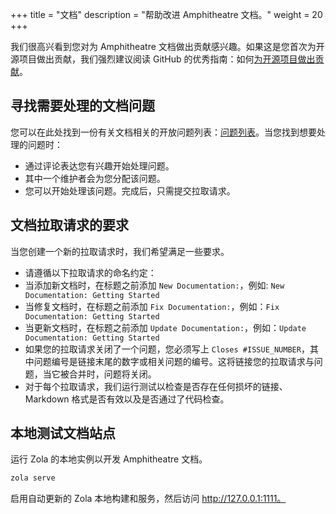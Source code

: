 +++
title = "文档"
description = "帮助改进 Amphitheatre 文档。"
weight = 20
+++

我们很高兴看到您对为 Amphitheatre 文档做出贡献感兴趣。如果这是您首次为开源项目做出贡献，我们强烈建议阅读 GitHub 的优秀指南：如何[为开源项目做出贡献](https://opensource.guide/how-to-contribute)。

## 寻找需要处理的文档问题

您可以在此处找到一份有关文档相关的开放问题列表：[问题列表](https://github.com/amphitheatre-app/docs/issues)。当您找到想要处理的问题时：

- 通过评论表达您有兴趣开始处理问题。
- 其中一个维护者会为您分配该问题。
- 您可以开始处理该问题。完成后，只需提交拉取请求。

## 文档拉取请求的要求

当您创建一个新的拉取请求时，我们希望满足一些要求。

- 请遵循以下拉取请求的命名约定：
- 当添加新文档时，在标题之前添加 `New Documentation:`，例如: `New Documentation: Getting Started`
- 当修复文档时，在标题之前添加 `Fix Documentation:`，例如：`Fix Documentation: Getting Started`
- 当更新文档时，在标题之前添加 `Update Documentation:`，例如：`Update Documentation: Getting Started`
- 如果您的拉取请求关闭了一个问题，您必须写上 `Closes #ISSUE_NUMBER`，其中问题编号是链接末尾的数字或相关问题的编号。这将链接您的拉取请求与问题，当它被合并时，问题将关闭。
- 对于每个拉取请求，我们运行测试以检查是否存在任何损坏的链接、Markdown 格式是否有效以及是否通过了代码检查。

## 本地测试文档站点

运行 Zola 的本地实例以开发 Amphitheatre 文档。

```bash
zola serve
```
启用自动更新的 Zola 本地构建和服务，然后访问 http://127.0.0.1:1111。
